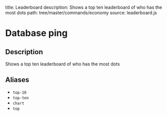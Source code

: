 title: Leaderboard
description: Shows a top ten leaderboard of who has the most dots
path: tree/master/commands/economy
source: leaderboard.js

# Database ping

## Description

Shows a top ten leaderboard of who has the most dots

## Aliases

* `top-10`
* `top-ten`
* `chart`
* `top`
